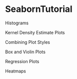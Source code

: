 # SeabornTutorial

Histograms

Kernel Density Estimate Plots

Combining Plot Styles

Box and Violin Plots

Regression Plots

Heatmaps
